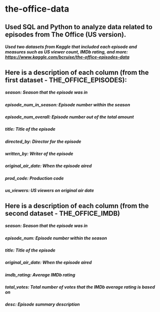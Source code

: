 # the-office-data
## Used SQL and Python to analyze data related to episodes from The Office (US version).

##### Used two datasets from Kaggle that included each episode and measures such as US viewer count, IMDb rating, and more: https://www.kaggle.com/bcruise/the-office-episodes-data

## Here is a description of each column (from the first dataset - THE_OFFICE_EPISODES):
##### season: Season that the episode was in
##### episode_num_in_season: Episode number within the season
##### episode_num_overall: Episode number out of the total amount 
##### title: Title of the episode
##### directed_by: Director for the episode
##### written_by: Writer of the episode
##### original_air_date: When the episode aired
##### prod_code: Production code
##### us_viewers: US viewers on original air date 

## Here is a description of each column (from the second dataset - THE_OFFICE_IMDB)
##### season: Season that the episode was in
##### episode_num: Episode number within the season
##### title: Title of the episode
##### original_air_date: When the episode aired
##### imdb_rating: Average IMDb rating 
##### total_votes: Total number of votes that the IMDb average rating is based on
##### desc: Episode summary description 
